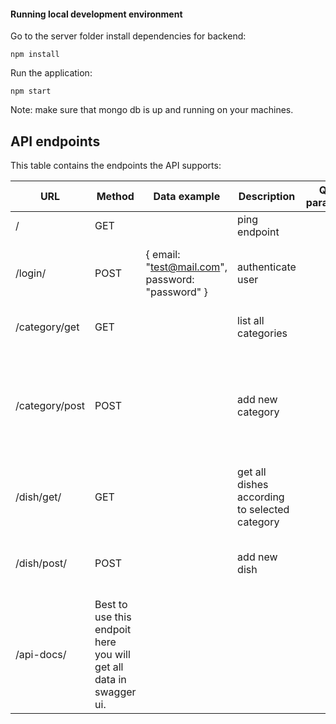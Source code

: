 #### Running local development environment
Go to the server folder install dependencies for backend:

```
npm install
```
Run the application:
```
npm start
```

Note: make sure that mongo db is up and running on your machines.


## API endpoints
This table contains the endpoints the API supports:

URL | Method | Data example | Description | Query parameters | Response codes
--- | --- | --- | --- | --- | ---
/ | GET | | ping endpoint | | 200 - OK
/login/ | POST | { email: "test@mail.com", password: "password" } | authenticate user | | 200 - Login Sucessfull, 401 - Authentication failed
/category/get | GET | | list all categories |  | 200 - Returns list of categories
/category/post | POST | | add new category | | 201 - Category added successfully, 400 - Please fill category, 403 - category alredy exist
/dish/get/ | GET |  | get all dishes according to selected category  | | 
/dish/post/ | POST | | add new dish | | 201 - Dish added successfully, 403 - dish alredy exist
/api-docs/ | Best to use this endpoit here you will get all data in swagger ui.
